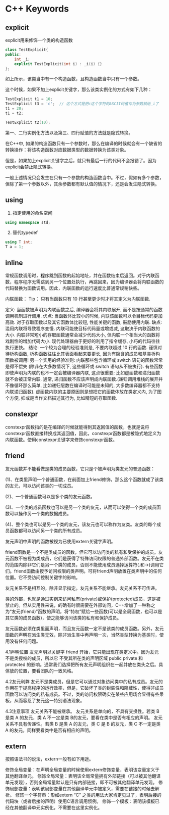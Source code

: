 # C++ Keywords

## explicit

explicit用来修饰一个类的构造函数

```c++
class TestExplicit{
public:
    int _i;
    explicit TestExplicit(int i) : _i(i) {}
};
```

如上所示，该类当中有一个构造函数，且构造函数当中只有一个参数。

这个时候，如果不加上explicit关键字，那么该类实例化的方式有如下几种：

```c++
TestExplicit t1 = 10;
TestExplicit t3 = 'c';	// 这个方式是把c这个字符的ASCII码值作为参数赋给_i了
t1 = 20;
t1 = t2;

TestExplicit t2(10);
```

第一、二行实例化方法以及第三、四行赋值的方法就是隐式转换。

在C++中, 如果的构造函数只有一个参数时，那么在编译的时候就会有一个缺省的转换操作：将该构造函数对应数据类型的数据转换为该类对象。

但是，如果加上explicit关键字之后，就只有最后一行的代码不会报错了。因为explicit会禁止隐式转换。

一般上述情况只会发生在只有一个参数的构造函数当中。不过，假如有多个参数，但除了第一个参数以外，其余参数都有默认值的情况下，还是会发生隐式转换。

## using

1. 指定使用的命名空间

```c++
using namespace std;
```

2. 替代typedef

```c++
using T int;
T a = 1;
```

## inline

常规函数调用时，程序跳到函数的起始地址，并在函数结束后返回。对于内联函数，程序程序无需跳到另一个位置处执行，再跳回来，因为编译器会将内联函数的代码替换为函数调用。因此，内联函数的运行速度比普通常规稍快些。

内联函数：
Tip： 只有当函数只有 10 行甚至更少时才将其定义为内联函数.

定义: 当函数被声明为内联函数之后, 编译器会将其内联展开, 而不是按通常的函数调用机制进行调用.
优点: 当函数体比较小的时候, 内联该函数可以令目标代码更加高效. 对于存取函数以及其它函数体比较短, 性能关键的函数, 鼓励使用内联.
缺点: 滥用内联将导致程序变慢. 内联可能使目标代码量或增或减, 这取决于内联函数的大小. 内联非常短小的存取函数通常会减少代码大小, 但内联一个相当大的函数将戏剧性的增加代码大小. 现代处理器由于更好的利用了指令缓存, 小巧的代码往往执行更快。
结论: 一个较为合理的经验准则是, 不要内联超过 10 行的函数. 谨慎对待析构函数, 析构函数往往比其表面看起来要更长, 因为有隐含的成员和基类析构函数被调用!
另一个实用的经验准则: 内联那些包含循环或 switch 语句的函数常常是得不偿失 (除非在大多数情况下, 这些循环或 switch 语句从不被执行).
有些函数即使声明为内联的也不一定会被编译器内联, 这点很重要; 比如虚函数和递归函数就不会被正常内联. 通常, 递归函数不应该声明成内联函数.(递归调用堆栈的展开并不像循环那么简单, 比如递归层数在编译时可能是未知的, 大多数编译器都不支持内联递归函数). 虚函数内联的主要原因则是想把它的函数体放在类定义内, 为了图个方便, 抑或是当作文档描述其行为, 比如精短的存取函数.

## constexpr

constexpr函数指的是在编译的时候就能得到其返回值的函数，也就是说将constexpr函数直接转换成其返回值，因此，constexpr函数都是被隐式地定义为内联函数。使用constexpr关键字来修饰constexpr函数。

## friend

友元函数并不能看做是类的成员函数，它只是个被声明为类友元的普通函数：

(1)、在类里声明一个普通函数，在前面加上friend修饰，那么这个函数就成了该类的友元，可以访问该类的一切成员。

(2)、一个普通函数可以是多个类的友元函数。

(3)、一个类的成员函数也可以是另一个类的友元，从而可以使得一个类的成员函数可以操作另一个类的数据成员。

(4)、整个类也可以是另一个类的友元，该友元也可以称作为友类。友类的每个成员函数都可以访问另一个类的所有成员。

友元声明中声明的函数被视为已使用extern关键字声明。

friend函数是一个不是类成员的函数，但它可以访问类的私有和受保护的成员。友元函数不被视为类成员，它们是获得了特殊访问权限的普通外部函数。友元不在类的范围内除非它们是另一个类的成员，否则不能使用成员选择运算符(.和->)调用它们。friend函数由授予访问权限的类声明。可将friend声明放置在类声明中的任何位置。它不受访问控制关键字的影响。

友元关系不是相互的，除非显示指定。友元关系不能继承。友元关系不可传递。

类的外部，也就是通过实例来访问私有(private)或保护(protected)成员，这是被禁止的。但从实用性来说，的确有时很需要在外部访问，C++增加了一种称之为“友元(friend)”函数的声明，将“特权”赋给一些函数(可以是全局函数，也可以是其它类的成员函数)，使之能够访问该类的私有和保护成员。

友元函数必须在类里面声明，而且友元函数一定不是该类的成员函数。另外，友元函数的声明在派生类无效，除非派生类中再声明一次，当然类型转换为基类时，使用没有任何问题。

4.1声明位置
              友元声明以关键字 friend 开始，它只能出现在类定义中。因为友元 不是类授权的成员，所以它 不受其所在类的声明区域 public private 和 protected 的影响。通常我们选择把所有友元声明组织在一起并放在类头之后。具体放的位置，要看团队的一致风格。

4.2友元利弊
             友元不是类成员，但是它可以通过对象访问类中的私有成员。友元的作用在于提高程序的运行效率，但是，它破坏了类的封装性和隐藏性，使得非成员函数可以访问类的私有成员。不过，类的访问权限确实在某些应用场合显得有些呆板，从而容忍了友元这一特别语法现象。

4.3注意事项
友元关系不能被继承。
友元关系是单向的，不具有交换性。若类 B 是类 A 的友元，类 A 不一定是类 B的友元，要看在类中是否有相应的声明。
友元关系不具有传递性。若类 B 是类 A 的友元，类 C 是 B 的友元，类 C 不一定是类 A 的友元，同样要看类中是否有相应的声明。

## extern

按照语法书的说法，extern一般有如下用途。

修饰全局变量：在声明全局变量的时候使用extern修饰变量，表明该变量定义于其他翻译单元。
修饰全局常量：表明该全局常量拥有外部链接（可以被其他翻译单元发现），否则全局常量默认是只有内部链接，即不可被其他翻译单元发现。
修饰局部变量：表明该局部变量在其他翻译单元中被定义，需要在链接的时候去解析。
修饰一个字符串：形如extern “C” 之类的用法大家肯定见过了，表明后接的代码块（或者后接的声明）使用C语言调用惯例。
修饰一个模板：表明该模板已经在其他翻译单元实例化，不需要在这里实例化。